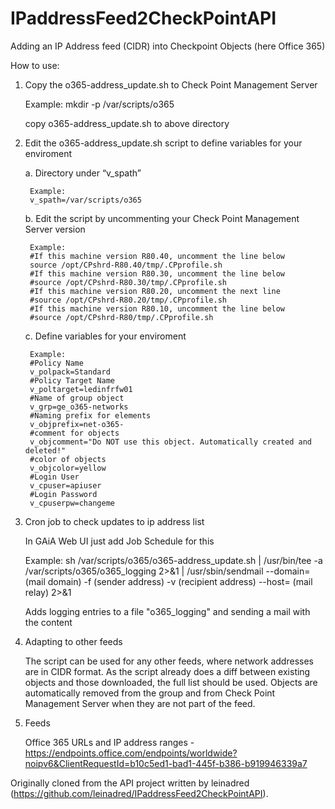 # IPaddressFeed2CheckPointAPI
Adding an IP Address feed (CIDR) into Checkpoint Objects (here Office 365)

How to use:

1. Copy the o365-address_update.sh to Check Point Management Server

    Example: 
    mkdir -p /var/scripts/o365

    copy o365-address_update.sh to above directory


2. Edit the o365-address_update.sh script to define variables for your enviroment

    a. Directory under “v_spath”

        Example: 
        v_spath=/var/scripts/o365


    b. Edit the script by uncommenting your Check Point Management Server version


        Example: 
        #If this machine version R80.40, uncomment the line below
        source /opt/CPshrd-R80.40/tmp/.CPprofile.sh
        #If this machine version R80.30, uncomment the line below
        #source /opt/CPshrd-R80.30/tmp/.CPprofile.sh
        #If this machine version R80.20, uncomment the next line
        #source /opt/CPshrd-R80.20/tmp/.CPprofile.sh
        #If this machine version R80.10, uncomment the line below
        #source /opt/CPshrd-R80/tmp/.CPprofile.sh

    c. Define variables for your enviroment

        Example: 
        #Policy Name
        v_polpack=Standard
        #Policy Target Name
        v_poltarget=ledinfrfw01
        #Name of group object
        v_grp=ge_o365-networks
        #Naming prefix for elements
        v_objprefix=net-o365-
        #comment for objects
        v_objcomment="Do NOT use this object. Automatically created and deleted!"
        #color of objects
        v_objcolor=yellow
        #Login User
        v_cpuser=apiuser
        #Login Password
        v_cpuserpw=changeme

3. Cron job to check updates to ip address list

    In GAiA Web UI just add Job Schedule for this
    
    Example:
    sh /var/scripts/o365/o365-address_update.sh | /usr/bin/tee -a /var/scripts/o365/o365_logging 2>&1 | /usr/sbin/sendmail --domain=(mail domain) -f (sender address) -v (recipient address) --host= (mail relay) 2>&1

    Adds logging entries to a file "o365_logging" and sending a mail with the content


4. Adapting to other feeds

    The script can be used for any other feeds, where network addresses are in CIDR format. As the script already does a diff between existing objects and those downloaded, the full list should be used. Objects are automatically removed from the group and from Check Point Management Server when they are not part of the feed.

5. Feeds

    Office 365 URLs and IP address ranges - https://endpoints.office.com/endpoints/worldwide?noipv6&ClientRequestId=b10c5ed1-bad1-445f-b386-b919946339a7


Originally cloned from the API project written by leinadred (https://github.com/leinadred/IPaddressFeed2CheckPointAPI).